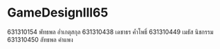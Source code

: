 # GameDesignlll65

631310154 พัทธพล อ่ำเกตุสกุล
631310438 เดชาธร ค้ำโพธิ์
631310449 เมธัส นิชกรรม
631310450 ลัทธพล คำแพง
